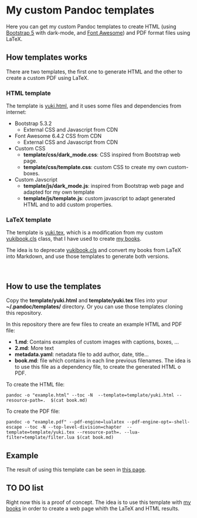 # My custom Pandoc templates
Here you can get my custom Pandoc templates to create HTML (using [Bootstrap 5](https://getbootstrap.com/) with dark-mode, and [Font Awesome](https://fontawesome.com/)) and PDF format files using LaTeX.

## How templates works
There are two templates, the first one to generate HTML and the other to create a custom PDF using LaTeX.

### HTML template
The template is [yuki.html](template/yuki.html), and it uses some files and dependencies from internet:
- Bootstrap 5.3.2
  - External CSS and Javascript from CDN
- Font Awesome 6.4.2 CSS from CDN
  - External CSS and Javascript from CDN
- Custom CSS
  - **template/css/dark_mode.css**: CSS inspired from Bootstrap web page.
  - **template/css/template.css**: custom CSS to create my own custom-boxes.
- Custom Javscript
  - **template/js/dark_mode.js**: inspired from Bootstrap web page and adapted for my own template
  - **template/js/template.js**: custom javascript to adapt generated HTML and to add custom properties.

### LaTeX template
The template is [yuki.tex](template/yuki.tex), which is a modification from my custom [yukibook.cls](https://github.com/yuki/yukibook.cls) class, that I have used to create [my books](https://github.com/yuki/my-books).

The idea is to deprecate [yukibook.cls](https://github.com/yuki/yukibook.cls) and convert my books from LaTeX into Markdown, and use those templates to generate both versions.


<br />

## How to use the templates
Copy the **template/yuki.html** and **template/yuki.tex** files into your **~/.pandoc/templates/** directory. Or you can use those templates cloning this repository.

In this repository there are few files to create an example HTML and PDF file:
- **1.md**: Contains examples of custom images with captions, boxes, ...
- **2.md**: More text
- **metadata.yaml**: netadata file to add author, date, title...
- **book.md**: file which contains in each line previous filenames. The idea is to use this file as a dependency file, to create the generated HTML o PDF.

To create the HTML file:

```
pandoc -o "example.html" --toc -N  --template=template/yuki.html --resource-path=.  $(cat book.md)
```

To create the PDF file: 
```
pandoc -o "example.pdf" --pdf-engine=lualatex --pdf-engine-opt=-shell-escape --toc -N --top-level-division=chapter  --template=template/yuki.tex --resource-path=. --lua-filter=template/filter.lua $(cat book.md)
```


## Example

The result of using this template can be seen in [this page](example.html).

## TO DO list
Right now this is a proof of concept. The idea is to use this template with [my books](https://github.com/yuki/my-books) in order to create a web page whith the LaTeX and HTML results.
